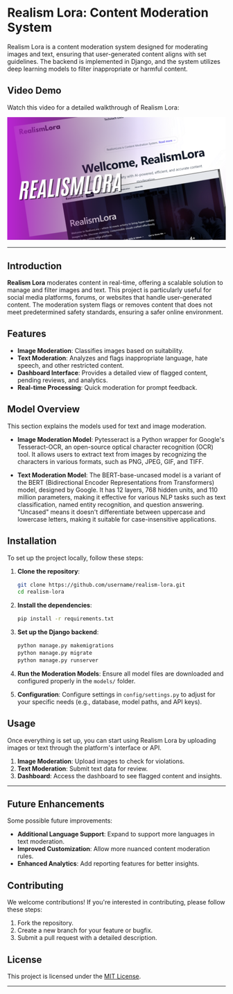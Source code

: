 
# Realism Lora: Content Moderation System

Realism Lora is a content moderation system designed for moderating images and text, ensuring that user-generated content aligns with set guidelines. The backend is implemented in Django, and the system utilizes deep learning models to filter inappropriate or harmful content.


## Video Demo

Watch this video for a detailed walkthrough of Realism Lora:


[![Realism Lora Video Demo](https://github.com/aakashmohole/RealismLora/blob/main/images/RealismLora.png)](https://youtu.be/lyINC0Oe--g)

---
## Introduction

**Realism Lora** moderates content in real-time, offering a scalable solution to manage and filter images and text. This project is particularly useful for social media platforms, forums, or websites that handle user-generated content. The moderation system flags or removes content that does not meet predetermined safety standards, ensuring a safer online environment.

## Features

- **Image Moderation**: Classifies images based on suitability.
- **Text Moderation**: Analyzes and flags inappropriate language, hate speech, and other restricted content.
- **Dashboard Interface**: Provides a detailed view of flagged content, pending reviews, and analytics.
- **Real-time Processing**: Quick moderation for prompt feedback.



## Model Overview

This section explains the models used for text and image moderation.

- **Image Moderation Model**: Pytesseract is a Python wrapper for Google's Tesseract-OCR, an open-source optical character recognition (OCR) tool. It allows users to extract text from images by recognizing the characters in various formats, such as PNG, JPEG, GIF, and TIFF.


- **Text Moderation Model**: The BERT-base-uncased model is a variant of the BERT (Bidirectional Encoder Representations from Transformers) model, designed by Google. It has 12 layers, 768 hidden units, and 110 million parameters, making it effective for various NLP tasks such as text classification, named entity recognition, and question answering. "Uncased" means it doesn't differentiate between uppercase and lowercase letters, making it suitable for case-insensitive applications.


## Installation

To set up the project locally, follow these steps:

1. **Clone the repository**:
   ```bash
   git clone https://github.com/username/realism-lora.git
   cd realism-lora
   ```

2. **Install the dependencies**:
   ```bash
   pip install -r requirements.txt
   ```

3. **Set up the Django backend**:
   ```bash
   python manage.py makemigrations
   python manage.py migrate
   python manage.py runserver
   ```

4. **Run the Moderation Models**:
   Ensure all model files are downloaded and configured properly in the `models/` folder.

5. **Configuration**:
   Configure settings in `config/settings.py` to adjust for your specific needs (e.g., database, model paths, and API keys).

## Usage

Once everything is set up, you can start using Realism Lora by uploading images or text through the platform's interface or API.

1. **Image Moderation**: Upload images to check for violations.
2. **Text Moderation**: Submit text data for review.
3. **Dashboard**: Access the dashboard to see flagged content and insights.

---


## Future Enhancements

Some possible future improvements:

- **Additional Language Support**: Expand to support more languages in text moderation.
- **Improved Customization**: Allow more nuanced content moderation rules.
- **Enhanced Analytics**: Add reporting features for better insights.

## Contributing

We welcome contributions! If you're interested in contributing, please follow these steps:

1. Fork the repository.
2. Create a new branch for your feature or bugfix.
3. Submit a pull request with a detailed description.

## License

This project is licensed under the [MIT License](LICENSE).

---

